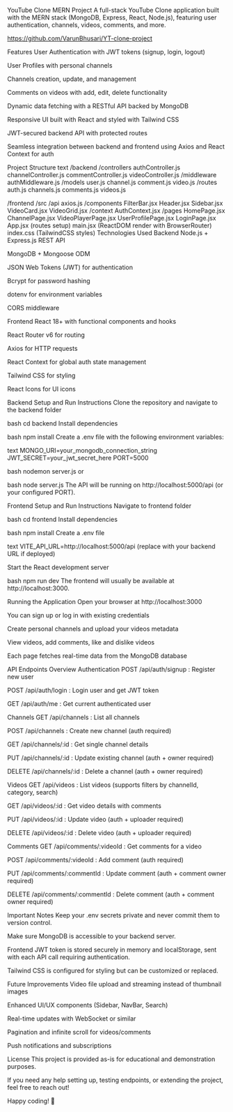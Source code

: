YouTube Clone MERN Project
A full-stack YouTube Clone application built with the MERN stack (MongoDB, Express, React, Node.js), featuring user authentication, channels, videos, comments, and more.

https://github.com/VarunBhusari/YT-clone-project

Features
User Authentication with JWT tokens (signup, login, logout)

User Profiles with personal channels

Channels creation, update, and management

Comments on videos with add, edit, delete functionality

Dynamic data fetching with a RESTful API backed by MongoDB

Responsive UI built with React and styled with Tailwind CSS

JWT-secured backend API with protected routes

Seamless integration between backend and frontend using Axios and React Context for auth

Project Structure
text
/backend
  /controllers
    authController.js
    channelController.js
    commentController.js
    videoController.js
  /middleware
    authMiddleware.js
  /models
    user.js
    channel.js
    comment.js
    video.js
  /routes
    auth.js
    channels.js
    comments.js
    videos.js

/frontend
  /src
    /api
      axios.js 
    /components
      FilterBar.jsx
      Header.jsx
      Sidebar.jsx
      VideoCard.jsx
      VideoGrid.jsx
    /context
      AuthContext.jsx 
    /pages
      HomePage.jsx
      ChannelPage.jsx
      VideoPlayerPage.jsx
      UserProfilePage.jsx
      LoginPage.jsx
    App.jsx (routes setup)
    main.jsx (ReactDOM render with BrowserRouter)
    index.css (TailwindCSS styles)
Technologies Used
Backend
Node.js + Express.js REST API

MongoDB + Mongoose ODM

JSON Web Tokens (JWT) for authentication

Bcrypt for password hashing

dotenv for environment variables

CORS middleware

Frontend
React 18+ with functional components and hooks

React Router v6 for routing

Axios for HTTP requests

React Context for global auth state management

Tailwind CSS for styling

React Icons for UI icons

Backend Setup and Run Instructions
Clone the repository and navigate to the backend folder

bash
cd backend
Install dependencies

bash
npm install
Create a .env file with the following environment variables:

text
MONGO_URI=your_mongodb_connection_string
JWT_SECRET=your_jwt_secret_here
PORT=5000

bash
nodemon server.js
or

bash
node server.js
The API will be running on http://localhost:5000/api (or your configured PORT).

Frontend Setup and Run Instructions
Navigate to frontend folder

bash
cd frontend
Install dependencies

bash
npm install
Create a .env file

text
VITE_API_URL=http://localhost:5000/api
(replace with your backend URL if deployed)

Start the React development server

bash
npm run dev
The frontend will usually be available at http://localhost:3000.

Running the Application
Open your browser at http://localhost:3000

You can sign up or log in with existing credentials

Create personal channels and upload your videos metadata

View videos, add comments, like and dislike videos

Each page fetches real-time data from the MongoDB database

API Endpoints Overview
Authentication
POST /api/auth/signup : Register new user

POST /api/auth/login : Login user and get JWT token

GET /api/auth/me : Get current authenticated user

Channels
GET /api/channels : List all channels

POST /api/channels : Create new channel (auth required)

GET /api/channels/:id : Get single channel details

PUT /api/channels/:id : Update existing channel (auth + owner required)

DELETE /api/channels/:id : Delete a channel (auth + owner required)

Videos
GET /api/videos : List videos (supports filters by channelId, category, search)

GET /api/videos/:id : Get video details with comments

PUT /api/videos/:id : Update video (auth + uploader required)

DELETE /api/videos/:id : Delete video (auth + uploader required)

Comments
GET /api/comments/:videoId : Get comments for a video

POST /api/comments/:videoId : Add comment (auth required)

PUT /api/comments/:commentId : Update comment (auth + comment owner required)

DELETE /api/comments/:commentId : Delete comment (auth + comment owner required)

Important Notes
Keep your .env secrets private and never commit them to version control.

Make sure MongoDB is accessible to your backend server.

Frontend JWT token is stored securely in memory and localStorage, sent with each API call requiring authentication.

Tailwind CSS is configured for styling but can be customized or replaced.

Future Improvements
Video file upload and streaming instead of thumbnail images

Enhanced UI/UX components (Sidebar, NavBar, Search)

Real-time updates with WebSocket or similar

Pagination and infinite scroll for videos/comments

Push notifications and subscriptions

License
This project is provided as-is for educational and demonstration purposes.

If you need any help setting up, testing endpoints, or extending the project, feel free to reach out!

Happy coding! 🚀
